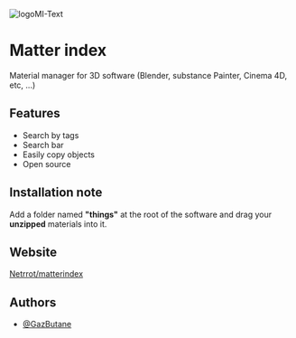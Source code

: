 
![logoMI-Text](https://github.com/GazButane/MatterIndex/assets/100444508/134f7572-18e6-4cbe-8b0c-02027707a48d)

# Matter index

Material manager for 3D software (Blender, substance Painter, Cinema 4D, etc, ...) 


## Features

- Search by tags
- Search bar
- Easily copy objects
- Open source


## Installation note

 Add a folder named **"things"** at the root of the software and drag your **unzipped** materials into it.


## Website

[Netrrot/matterindex](https://netroot.com/matterindex)


## Authors

- [@GazButane](https://www.github.com/GazButane)
